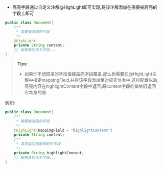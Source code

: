 - 高亮字段通过自定义注解@HighLight即可实现,将该注解添加在需要被高亮的字段上即可
```java
public class Document{
    /**
     * 需要被高亮的字段
     */
    @HighLight
    private String content;
    // 省略其它无关字段...
}
```
> **Tips:**
> - 如果你不想原来的字段值被高亮字段覆盖,那么你需要在@HighLight注解中指定mappingField,并将该字段添加至对应实体类中,这样配置以后,高亮内容在highlightContent字段中返回,原content字段的值依旧返回它本身的值.

例如:
```java
public class Document{
    /**
     * 需要被高亮的字段
     */
    @HighLight(mappingField = "highlightContent")
    private String content;
    /**
     * 高亮返回值被映射的字段
     */
    private String highlightContent;
    // 省略其它无关字段...
}
```




